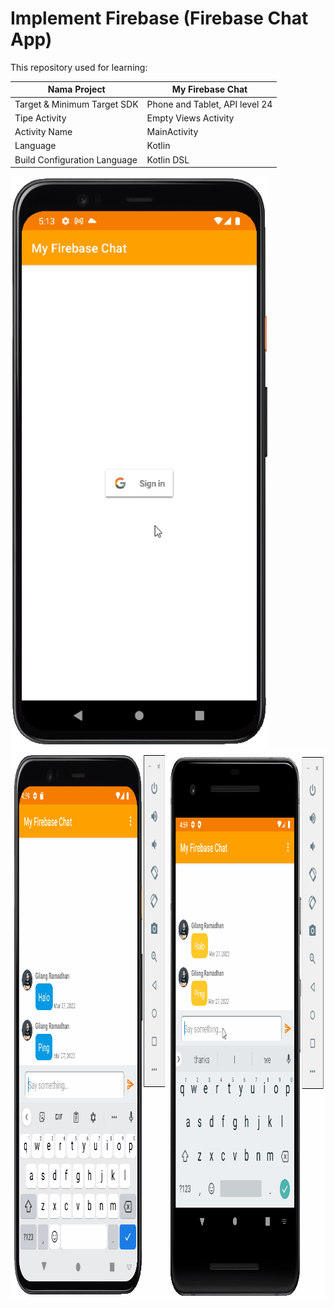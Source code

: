 # Implement Firebase (Firebase Chat App) 

This repository used for learning:

| Nama Project                  | My Firebase Chat               |
|-------------------------------|--------------------------------|
| Target & Minimum Target SDK   | Phone and Tablet, API level 24 |
| Tipe Activity                 | Empty Views Activity           | 
| Activity Name                 | MainActivity                   |
| Language                      | Kotlin                         |
| Build Configuration Language  | Kotlin DSL                     |

<img src="preview_1.gif" alt="Preview 1" width="411" height="914">
<img src="preview_2.gif" alt="Preview 1" width="999" height="880">